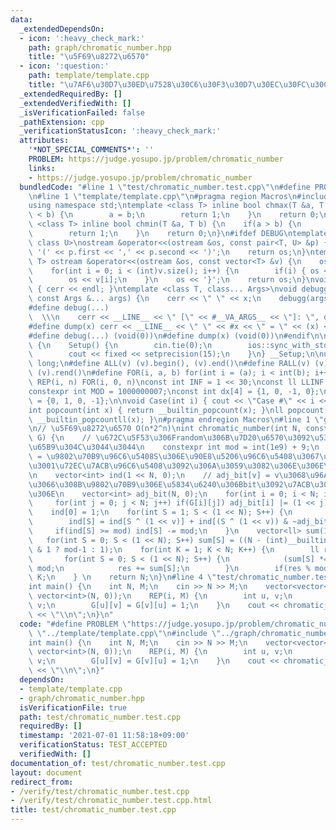 ```yaml
---
data:
  _extendedDependsOn:
  - icon: ':heavy_check_mark:'
    path: graph/chromatic_number.hpp
    title: "\u5F69\u8272\u6570"
  - icon: ':question:'
    path: template/template.cpp
    title: "\u7AF6\u30D7\u30ED\u7528\u30C6\u30F3\u30D7\u30EC\u30FC\u30C8"
  _extendedRequiredBy: []
  _extendedVerifiedWith: []
  _isVerificationFailed: false
  _pathExtension: cpp
  _verificationStatusIcon: ':heavy_check_mark:'
  attributes:
    '*NOT_SPECIAL_COMMENTS*': ''
    PROBLEM: https://judge.yosupo.jp/problem/chromatic_number
    links:
    - https://judge.yosupo.jp/problem/chromatic_number
  bundledCode: "#line 1 \"test/chromatic_number.test.cpp\"\n#define PROBLEM \"https://judge.yosupo.jp/problem/chromatic_number\"\
    \n#line 1 \"template/template.cpp\"\n#pragma region Macros\n#include <bits/stdc++.h>\n\
    using namespace std;\ntemplate <class T> inline bool chmax(T &a, T b) {\n    if(a\
    \ < b) {\n        a = b;\n        return 1;\n    }\n    return 0;\n}\ntemplate\
    \ <class T> inline bool chmin(T &a, T b) {\n    if(a > b) {\n        a = b;\n\
    \        return 1;\n    }\n    return 0;\n}\n#ifdef DEBUG\ntemplate <class T,\
    \ class U>\nostream &operator<<(ostream &os, const pair<T, U> &p) {\n    os <<\
    \ '(' << p.first << ',' << p.second << ')';\n    return os;\n}\ntemplate <class\
    \ T> ostream &operator<<(ostream &os, const vector<T> &v) {\n    os << '{';\n\
    \    for(int i = 0; i < (int)v.size(); i++) {\n        if(i) { os << ','; }\n\
    \        os << v[i];\n    }\n    os << '}';\n    return os;\n}\nvoid debugg()\
    \ { cerr << endl; }\ntemplate <class T, class... Args>\nvoid debugg(const T &x,\
    \ const Args &... args) {\n    cerr << \" \" << x;\n    debugg(args...);\n}\n\
    #define debug(...)                                                           \
    \  \\\n    cerr << __LINE__ << \" [\" << #__VA_ARGS__ << \"]: \", debugg(__VA_ARGS__)\n\
    #define dump(x) cerr << __LINE__ << \" \" << #x << \" = \" << (x) << endl\n#else\n\
    #define debug(...) (void(0))\n#define dump(x) (void(0))\n#endif\n\nstruct Setup\
    \ {\n    Setup() {\n        cin.tie(0);\n        ios::sync_with_stdio(false);\n\
    \        cout << fixed << setprecision(15);\n    }\n} __Setup;\n\nusing ll = long\
    \ long;\n#define ALL(v) (v).begin(), (v).end()\n#define RALL(v) (v).rbegin(),\
    \ (v).rend()\n#define FOR(i, a, b) for(int i = (a); i < int(b); i++)\n#define\
    \ REP(i, n) FOR(i, 0, n)\nconst int INF = 1 << 30;\nconst ll LLINF = 1LL << 60;\n\
    constexpr int MOD = 1000000007;\nconst int dx[4] = {1, 0, -1, 0};\nconst int dy[4]\
    \ = {0, 1, 0, -1};\n\nvoid Case(int i) { cout << \"Case #\" << i << \": \"; }\n\
    int popcount(int x) { return __builtin_popcount(x); }\nll popcount(ll x) { return\
    \ __builtin_popcountll(x); }\n#pragma endregion Macros\n#line 1 \"graph/chromatic_number.hpp\"\
    \n// \u5F69\u8272\u6570 O(n*2^n)\nint chromatic_number(int N, const vector<vector<int>>&\
    \ G) {\n    // \u672C\u5F53\u306Frandom\u306B\u7D20\u6570\u3092\u53D6\u3063\u305F\
    \u65B9\u304C\u3044\u3044\n    constexpr int mod = int(1e9) + 9;\n    // ind[S]\
    \ = \u9802\u70B9\u96C6\u5408S\u306E\u90E8\u5206\u96C6\u5408\u3067\u3042\u3063\u3066\
    \u3001\u72EC\u7ACB\u96C6\u5408\u3092\u306A\u3059\u3082\u306E\u306E\u500B\u6570\
    \n    vector<int> ind(1 << N, 0);\n    // adj_bit[v] = v\u3068\u96A3\u63A5\u3057\
    \u3066\u308B\u9802\u70B9\u306E\u5834\u6240\u306Bbit\u3092\u7ACB\u3066\u305F\u3082\
    \u306E\n    vector<int> adj_bit(N, 0);\n    for(int i = 0; i < N; i++) {\n   \
    \     for(int j = 0; j < N; j++) if(G[i][j]) adj_bit[i] |= (1 << j);\n    }\n\
    \    ind[0] = 1;\n    for(int S = 1; S < (1 << N); S++) {\n        int v = __builtin_ctz(S);\n\
    \        ind[S] = ind[S ^ (1 << v)] + ind[(S ^ (1 << v)) & ~adj_bit[v]];\n   \
    \     if(ind[S] >= mod) ind[S] -= mod;\n    }\n    vector<ll> sum(1 << N);\n \
    \   for(int S = 0; S < (1 << N); S++) sum[S] = ((N - (int)__builtin_popcount(S))\
    \ & 1 ? mod-1 : 1);\n    for(int K = 1; K < N; K++) {\n        ll res = 0;\n \
    \       for(int S = 0; S < (1 << N); S++) {\n            (sum[S] *= ind[S]) %=\
    \ mod;\n            res += sum[S];\n        }\n        if(res % mod > 0) return\
    \ K;\n    } \n    return N;\n}\n#line 4 \"test/chromatic_number.test.cpp\"\n\n\
    int main() {\n    int N, M;\n    cin >> N >> M;\n    vector<vector<int>> G(N,\
    \ vector<int>(N, 0));\n    REP(i, M) {\n        int u, v;\n        cin >> u >>\
    \ v;\n        G[u][v] = G[v][u] = 1;\n    }\n    cout << chromatic_number(N, G)\
    \ << \"\\n\";\n}\n"
  code: "#define PROBLEM \"https://judge.yosupo.jp/problem/chromatic_number\"\n#include\
    \ \"../template/template.cpp\"\n#include \"../graph/chromatic_number.hpp\"\n\n\
    int main() {\n    int N, M;\n    cin >> N >> M;\n    vector<vector<int>> G(N,\
    \ vector<int>(N, 0));\n    REP(i, M) {\n        int u, v;\n        cin >> u >>\
    \ v;\n        G[u][v] = G[v][u] = 1;\n    }\n    cout << chromatic_number(N, G)\
    \ << \"\\n\";\n}"
  dependsOn:
  - template/template.cpp
  - graph/chromatic_number.hpp
  isVerificationFile: true
  path: test/chromatic_number.test.cpp
  requiredBy: []
  timestamp: '2021-07-01 11:58:18+09:00'
  verificationStatus: TEST_ACCEPTED
  verifiedWith: []
documentation_of: test/chromatic_number.test.cpp
layout: document
redirect_from:
- /verify/test/chromatic_number.test.cpp
- /verify/test/chromatic_number.test.cpp.html
title: test/chromatic_number.test.cpp
---
```

